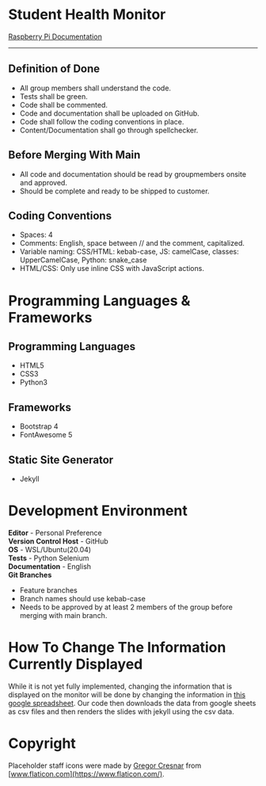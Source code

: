 # Student Health Monitor

[Raspberry Pi Documentation](https://github.com/NTI-Gymnasieingenjor/elevhalsa-digital-skylt/blob/master/documentation.md)

***

## Definition of Done
+ All group members shall understand the code.
+ Tests shall be green.
+ Code shall be commented.
+ Code and documentation shall be uploaded on GitHub.
+ Code shall follow the coding conventions in place.
+ Content/Documentation shall go through spellchecker.

## Before Merging With Main
+ All code and documentation should be read by groupmembers onsite and approved.
+ Should be complete and ready to be shipped to customer.

## Coding Conventions
+ Spaces: 4
+ Comments: English, space between // and the comment, capitalized.
+ Variable naming: CSS/HTML: kebab-case, JS: camelCase, classes: UpperCamelCase, Python: snake_case
+ HTML/CSS: Only use inline CSS with JavaScript actions.

# Programming Languages & Frameworks
## Programming Languages
+ HTML5
+ CSS3
+ Python3

## Frameworks
+ Bootstrap 4
+ FontAwesome 5

## Static Site Generator
+ Jekyll

# Development Environment
**Editor** - Personal Preference <br>
**Version Control Host** - GitHub <br>
**OS** - WSL/Ubuntu(20.04) <br>
**Tests** - Python Selenium <br>
**Documentation** - English <br>
**Git Branches**
+ Feature branches
+ Branch names should use kebab-case
+ Needs to be approved by at least 2 members of the group before merging with main branch.

# How To Change The Information Currently Displayed

While it is not yet fully implemented, changing the information that is displayed on the monitor will be done by changing the information in [this google spreadsheet](https://docs.google.com/spreadsheets/d/1k0qCUQbKvipCa8dhFcFjccRAWVGSeYF_MJwcu1Fy5Ls/edit#gid=0). Our code then downloads the data from google sheets as csv files and then renders the slides with jekyll using the csv data.

# Copyright

Placeholder staff icons were made by [Gregor Cresnar](https://www.flaticon.com/authors/gregor-cresnar) from [www.flaticon.com](https://www.flaticon.com/).

